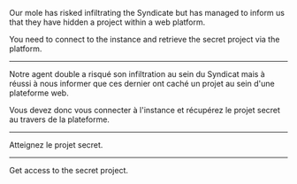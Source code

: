 Our mole has risked infiltrating the Syndicate but has managed to inform us that they have hidden a project within a web platform. 

You need to connect to the instance and retrieve the secret project via the platform.

--------------------------------

Notre agent double a risqué son infiltration au sein du Syndicat mais à réussi à nous informer que ces dernier ont caché un projet au sein d'une plateforme web. 

Vous devez donc vous connecter à l'instance et récupérez le projet secret au travers de la plateforme.

-----------------------------------

Atteignez le projet secret.

-----------------------------------

Get access to the secret project.
